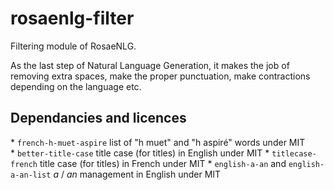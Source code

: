 # rosaenlg-filter

Filtering module of RosaeNLG. 

As the last step of Natural Language Generation, it makes the job of removing extra spaces, make the proper punctuation, make contractions depending on the language etc.

## Dependancies and licences

* `french-h-muet-aspire` list of "h muet" and "h aspiré" words under MIT
* `better-title-case` title case (for titles) in English under MIT
* `titlecase-french` title case (for titles) in French under MIT
* `english-a-an` and `english-a-an-list` _a_ / _an_ management in English under MIT

